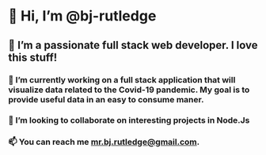 # 👋 Hi, I’m @bj-rutledge
## 👀 I’m a passionate full stack web developer. I love this stuff! 
### 🌱 I’m currently working on a full stack application that will visualize data related to the Covid-19 pandemic. My goal is to provide useful data in an easy to consume maner.
### 💞️ I’m looking to collaborate on interesting projects in Node.Js
### 📫 You can reach me mr.bj.rutledge@gmail.com. 

<!---
bj-rutledge/bj-rutledge is a ✨ special ✨ repository because its `README.md` (this file) appears on your GitHub profile.
You can click the Preview link to take a look at your changes.
--->
